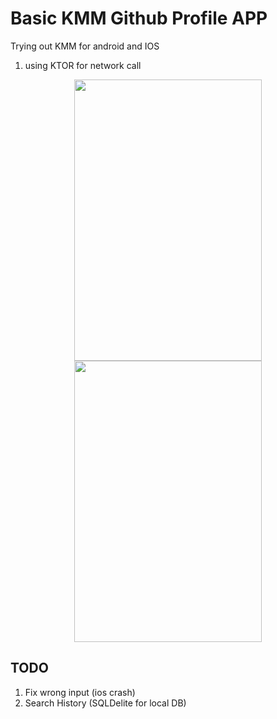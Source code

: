 # Basic KMM Github Profile APP
Trying out KMM for android and IOS

1. using KTOR for network call

<div align="center">
    <img src="https://raw.github.com/ashutoshkailkhura/KMMGithubProfile/main/gif/android.gif" width="300px" height="450px"</img> 
    <img src="https://raw.github.com/ashutoshkailkhura/KMMGithubProfile/main/gif/ios.gif" width="300px" height="450px"</img> 
</div>

## TODO
1. Fix wrong input (ios crash)
2. Search History (SQLDelite for local DB)
